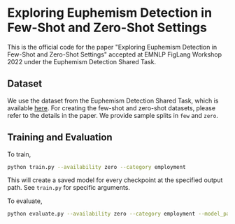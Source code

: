 # Exploring Euphemism Detection in Few-Shot and Zero-Shot Settings

This is the official code for the paper "Exploring Euphemism Detection in Few-Shot and Zero-Shot Settings" accepted at EMNLP FigLang Workshop 2022 under the Euphemism Detection Shared Task. 

## Dataset
We use the dataset from the Euphemism Detection Shared Task, which is available [here](https://codalab.lisn.upsaclay.fr/competitions/5726#results). For creating the few-shot and zero-shot datasets, please refer to the details in the paper. We provide sample splits in `few` and `zero`. 

## Training and Evaluation
To train, 
```bash
python train.py --availability zero --category employment
```
This will create a saved model for every checkpoint at the specified output path. See `train.py` for specific arguments.

To evaluate, 
```bash
python evaluate.py --availability zero --category employment --model_path (checkpoint-path)/pytorch_model.bin
```